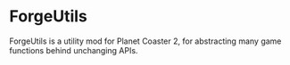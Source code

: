 # ForgeUtils
ForgeUtils is a utility mod for Planet Coaster 2, for abstracting many game functions behind unchanging APIs.

